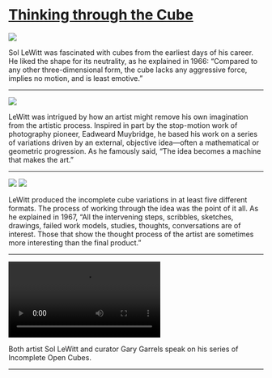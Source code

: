 # [Thinking through the Cube](http://artsmia.github.io/griot/#/stories/1101)

![](http://cdn.dx.artsmia.org/thumbs/tn_null.jpg)

Sol LeWitt was fascinated with cubes from the earliest days of his career. He liked the shape for its neutrality, as he explained in 1966: “Compared to any other three-dimensional form, the cube lacks any aggressive force, implies no motion, and is least emotive.”

---

![](http://cdn.dx.artsmia.org/thumbs/tn_null.jpg)

LeWitt was intrigued by how an artist might remove his own imagination from the artistic process. Inspired in part by the stop-motion work of photography pioneer, Eadweard Muybridge, he based his work on a series of variations driven by an external, objective idea—often a mathematical or geometric progression. As he famously said, “The idea becomes a machine that makes the art.”

---

![](http://cdn.dx.artsmia.org/thumbs/tn_null.jpg)
![](http://cdn.dx.artsmia.org/thumbs/tn_.jpg)

LeWitt produced the incomplete cube variations in at least five different formats. The process of working through the idea was the point of it all. As he explained in 1967, “All the intervening steps, scribbles, sketches, drawings, failed work models, studies, thoughts, conversations are of interest. Those that show the thought process of the artist are sometimes more interesting than the final product.”

---

<video src='null'></video>

Both artist Sol LeWitt and curator Gary Garrels speak on his series of Incomplete Open Cubes.

---
